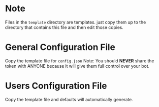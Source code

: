 # Note
 Files in the `template` directory are templates. just copy them up to the directory that contains this file and then edit those copies.

# General Configuration File
 Copy the template file for `config.json` Note: You should **NEVER** share the token with ANYONE because it will give them full control over your bot.

# Users Configuration File
 Copy the template file and defaults will automatically generate.

